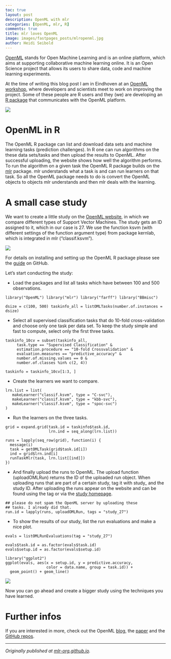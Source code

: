 ```yaml
---
toc: true
layout: post
description: OpenML with mlr
categories: [OpenML, mlr, R]
comments: true
title: mlr loves OpenML
image: images/fastpages_posts/mlropenml.jpg
author: Heidi Seibold
---
```


[OpenML](http://www.openml.org/) stands for Open Machine Learning and is an online platform, which aims at supporting collaborative machine learning online. It is an Open Science project that allows its users to share data, code and machine learning experiments.

At the time of writing this blog post I am in Eindhoven at an [OpenML workshop](http://openml2016dev.openml.org/), where developers and scientists meet to work on improving the project. Some of these people are R users and they (we) are developing an [R package](https://github.com/openml/openml-r) that communicates with the OpenML platform.

![](https://cdn-images-1.medium.com/max/2322/0*zOdJK4jpz2f6u0rW.png)

# OpenML in R

The OpenML R package can list and download data sets and machine learning tasks (prediction challenges). In R one can run algorithms on the these data sets/tasks and then upload the results to OpenML. After successful uploading, the website shows how well the algorithm performs. To run the algorithm on a given task the OpenML R package builds on the [mlr](https://github.com/mlr-org/mlr) package. mlr understands what a task is and can run learners on that task. So all the OpenML package needs to do is convert the OpenML objects to objects mlr understands and then mlr deals with the learning.

# A small case study

We want to create a little study on the [OpenML website](http://www.openml.org/), in which we compare different types of Support Vector Machines. The study gets an ID assigned to it, which in our case is 27. We use the function ksvm (with different settings of the function argument type) from package kernlab, which is integrated in mlr (“classif.ksvm”).

![](https://cdn-images-1.medium.com/max/1836/0*Z-s6eXOPyynmd_dW.png)

For details on installing and setting up the OpenML R package please see the [guide](https://github.com/openml/openml-r) on GitHub.

Let’s start conducting the study:

- Load the packages and list all tasks which have between 100 and 500 observations.

```
library("OpenML") library("mlr") library("farff") library("BBmisc")

dsize = c(100, 500) taskinfo_all = listOMLTasks(number.of.instances = dsize)
```

- Select all supervised classification tasks that do 10-fold cross-validation and choose only one task per data set. To keep the study simple and fast to compute, select only the first three tasks.

```
taskinfo_10cv = subset(taskinfo_all,
     task.type == "Supervised Classification" &
     estimation.procedure == "10-fold Crossvalidation" &
     evaluation.measures == "predictive_accuracy" &
     number.of.missing.values == 0 &
     number.of.classes %in% c(2, 4))

taskinfo = taskinfo_10cv[1:3, ]
```

- Create the learners we want to compare.

```
lrn.list = list(
   makeLearner("classif.ksvm", type = "C-svc"),
   makeLearner("classif.ksvm", type = "kbb-svc"),
   makeLearner("classif.ksvm", type = "spoc-svc")
)
```

- Run the learners on the three tasks.

```
grid = expand.grid(task.id = taskinfo$task.id,
                   lrn.ind = seq_along(lrn.list))

runs = lapply(seq_row(grid), function(i) {
  message(i)
  task = getOMLTask(grid$task.id[i])
  ind = grid$lrn.ind[i]
  runTaskMlr(task, lrn.list[[ind]])
})
```

- And finally upload the runs to OpenML. The upload function (uploadOMLRun) returns the ID of the uploaded run object. When uploading runs that are part of a certain study, tag it with study\_ and the study ID. After uploading the runs appear on the website and can be found using the tag or via the [study homepage](http://www.openml.org/index.php/s/27).

```
## please do not spam the OpenML server by uploading these
## tasks. I already did that.
run.id = lapply(runs, uploadOMLRun, tags = "study_27")
```

- To show the results of our study, list the run evaluations and make a nice plot.

```
evals = listOMLRunEvaluations(tag = "study_27")

evals$task.id = as.factor(evals$task.id)
evals$setup.id = as.factor(evals$setup.id)

library("ggplot2")
ggplot(evals, aes(x = setup.id, y = predictive.accuracy,
                  color = data.name, group = task.id)) +
  geom_point() + geom_line()
```

![](https://cdn-images-1.medium.com/max/1008/1*Xdv2inbezSO9MVu9FJ2-qw.png)

Now you can go ahead and create a bigger study using the techniques you have learned.

# Further infos

If you are interested in more, check out the OpenML [blog](https://medium.com/open-machine-learning), the [paper](https://www.researchgate.net/publication/263890323_OpenML_Networked_science_in_machine_learning) and the [GitHub repos](https://github.com/openml).

---

_Originally published at [mlr-org.github.io](http://mlr-org.github.io/mlr-loves-OpenML/)._
